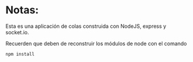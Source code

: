 # Notas:

Esta es una aplicación de colas construida con NodeJS, express y socket.io.

Recuerden que deben de reconstruir los módulos de node con el comando

```
npm install
```